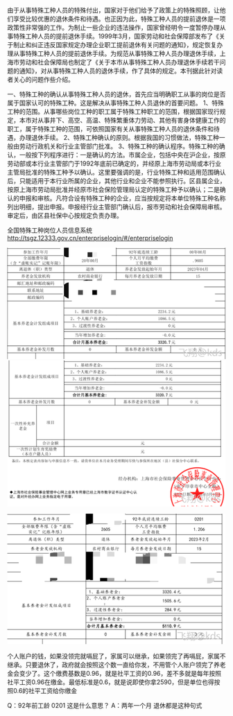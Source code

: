 由于从事特殊工种人员的特殊付出，国家对于他们给予了政策上的特殊照顾，让他们享受比较优惠的退休条件和待遇。也正因为此，特殊工种人员的提前退休是一项政策性非常强的工作。为制止一些企业的违法操作，国家曾经明令一度暂停办理从事特殊工种人员的提前退休手续。1999年3月，国家劳动和社会保障部发布了《关于制止和纠正违反国家规定办理企业职工提前退休有关问题的通知》，规定恢复办理从事特殊工种人员的提前退休手续。为规范从事特殊工种人员办理退休手续，上海市劳动和社会保障局也制定了《关于本市从事特殊工种人员办理退休手续若干问题的通知》，对从事特殊工种人员的退休手续，作了具体的规定。本刊据此针对读者关心的问题作些介绍。

一、特殊工种的确认从事特殊工种人员的退休，首先应当明确职工从事的岗位是否属于国家认可的特殊工种。这是解决从事特殊工种人员退休的首要问题。
1、特殊工种的范围。从事哪些岗位工种的职工属于特殊工种职工的范围，根据国家现行规定，本市对从事井下、高空、高温、特殊繁重体力劳动、其他有害身体健康工作的职工，属于特殊工种的范围，可依照国家有关从事特殊工种人员的退休条件和待遇，办理退休手续。
2、特殊工种确认的原则。根据我国的习惯做法，特殊工种一般由劳动行政机关和行业主管部门批准。
3、特殊工种的确认程序。特殊工种的确认，一般按下列程序进行：一是确认的方法。市属企业，包括中央在沪企业，按原劳动部或本行业主管部门于1992年底前已确定的，并经原上海市劳动局或本行业主管局批准的特殊工种予以确认。这里要强调的是，行业特殊工种和适用范围确认后，只能适用于本行业所属的企业，其他行业和企业不能参照执行。区县属企业，按原上海市劳动局批准并经原市社会保险管理局认定的特殊工种予以确认；二是确认的申报和审核。凡符合设有特殊工种的企业，应当按规定将本单位特殊工种名称列出明细，提出申报。申报经行业主管部门确认后，报市劳动和社会保障局审核。审定后，由区县社保中心按规定负责办理。


全国特殊工种岗位人员信息系统 http://tsgz.12333.gov.cn/enterpriselogin/#/enterpriselogin



![](vx_images/265563413230372.png)
![](vx_images/283603713236665.png)



![](vx_images/54323513248798.png)

个人账户的钱，如果没领完就嗝屁了，家属可以继承，如果领完了再嗝屁，家属不继承。只要退休了，政府就会按照这个数一直给你发，不用管个人账户领完了养老金会变少了。这个缴费基数是0.96，就是社平工资的0.96，差不多就是每年按照社平工资0.96在缴金。最低标准是0.6，就是说即使你拿2590，但是单位也得按照0.6的社平工资给你缴金

Q：92年前工龄  0201 这是什么意思？
A：两年一个月 退休都是这种句式